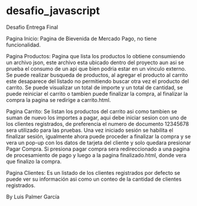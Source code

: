 # desafio_javascript
Desafio Entrega Final

Pagina Inicio:
Pagina de Bievenida de Mercado Pago, no tiene funcionalidad.

Pagina Productos:
Pagina que lista los productos lo obtiene consumiendo un archivo json, este archivo esta ubicado dentro del proyecto aun asi se prueba el consumo de un api que bien podria estar en un vinculo externo.
Se puede realizar busqueda de productos, al agregar el producto al carrito este desaparece del listado no permitiendo buscar otra vez el producto del carrito. Se puede visualizar un total de importe y un total de cantidad, se puede reiniciar el carrito o tambien puede finalizar la compra, al finalizar la compra la pagina se redirige a carrito.html.

Pagina Carrito:
Se listan los productos del carrito asi como tambien se suman de nuevo los importes a pagar, aqui debe iniciar sesion con uno de los clientes registrados, de preferencia el numero de documento 12345678 sera utilizado para las pruebas. Una vez iniciado sesión se habilita el finalizar sesión, igualmente ahora puede proceder a finalizar la compra y se vera un pop-up con los datos de tarjeta del cliente y solo quedara presionar Pagar Compra. Si presiona pagar compra sera redireccionado a una pagina de procesamiento de pago y luego a la pagina finalizado.html, donde vera que finalizo la compra.

Pagina Clientes:
Es un listado de los clientes registrados por defecto se puede ver su información asi como un conteo de la cantidad de clientes registrados.

By Luis Palmer García

